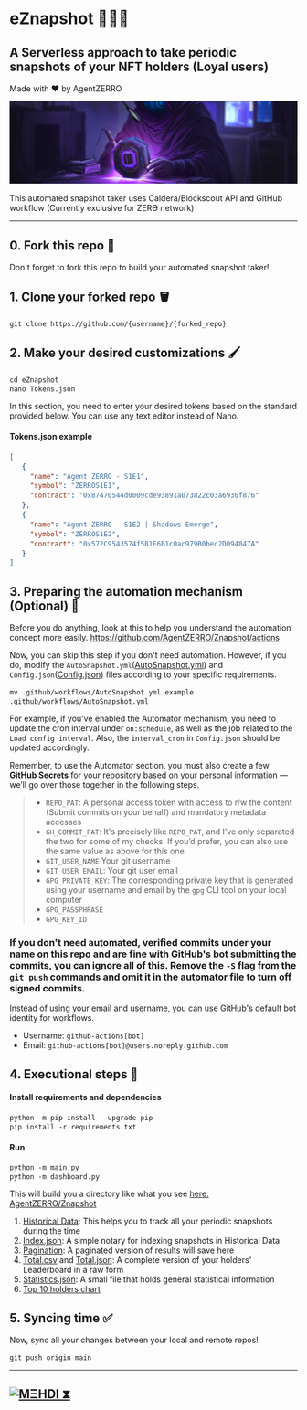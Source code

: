 # eZnapshot 🥷🏻🎒
## **A Serverless approach to take periodic snapshots of your NFT holders (Loyal users)**

Made with ❤️ by AgentZERRO

![Banner](https://raw.githubusercontent.com/AgentZERRO/Znapshot/main/Assets/Banner.png)

This automated snapshot taker uses Caldera/Blockscout API and GitHub workflow (Currently exclusive for ZERѲ network)

---

## 0. Fork this repo 🍴
Don't forget to fork this repo to build your automated snapshot taker!

## 1. Clone your forked repo 🪣
```shell
git clone https://github.com/{username}/{forked_repo}
```

## 2. Make your desired customizations 🖌️
```shell
cd eZnapshot
nano Tokens.json
```

In this section, you need to enter your desired tokens based on the standard provided below. You can use any text editor instead of Nano.
#### Tokens.json example
```json
[
   {
     "name": "Agent ZERRO - S1E1",
     "symbol": "ZERROS1E1",
     "contract": "0x87470544d0009cde93891a073822c03a6930f876"
   },
   {
     "name": "Agent ZERRO - S1E2 | Shadows Emerge",
     "symbol": "ZERROS1E2",
     "contract": "0x572C9543574f581E6B1c0ac979B0bec2D094847A"
   }
]
```

## 3. Preparing the automation mechanism (Optional) 🤖
Before you do anything, look at this to help you understand the automation concept more easily.
https://github.com/AgentZERRO/Znapshot/actions

Now, you can skip this step if you don't need automation. However, if you do, modify the `AutoSnapshot.yml`([AutoSnapshot.yml](.github/workflows/AutoSnapshot.yml.example)) and `Config.json`([Config.json](config.json)) files according to your specific requirements.
```shell
mv .github/workflows/AutoSnapshot.yml.example .github/workflows/AutoSnapshot.yml
```
For example, if you’ve enabled the Automator mechanism, you need to update the cron interval under `on:schedule`, as well as the job related to the ‍`Load config interval`. Also, the `interval_cron` in `Config.json` should be updated accordingly.

Remember, to use the Automator section, you must also create a few **GitHub Secrets** for your repository based on your personal information — we’ll go over those together in the following steps.

> * `REPO_PAT`: A personal access token with access to r/w the content (Submit commits on your behalf) and mandatory metadata accesses
> * `GH_COMMIT_PAT`: It's precisely like `REPO_PAT`, and I’ve only separated the two for some of my checks. If you’d prefer, you can also use the same value as above for this one.
> * `GIT_USER_NAME` Your git username
> * `GIT_USER_EMAIL`: Your git user email
> * `GPG_PRIVATE_KEY`: The corresponding private key that is generated using your username and email by the `gpg` CLI tool on your local computer
> * `GPG_PASSPHRASE`
> * `GPG_KEY_ID`

### If you don't need automated, verified commits under your name on this repo and are fine with GitHub's bot submitting the commits, you can ignore all of this. Remove the `-S` flag from the `git push` commands and omit it in the automator file to turn off signed commits.

Instead of using your email and username, you can use GitHub's default bot identity for workflows.
* Username: `github-actions[bot]`
* Email: `github-actions[bot]@users.noreply.github.com`

## 4. Executional steps 🐍
#### Install requirements and dependencies
```shell
python -m pip install --upgrade pip
pip install -r requirements.txt	
```
#### Run
```
python -m main.py
python -m dashboard.py
```

This will build you a directory like what you see [here: AgentZERRO/Znapshot](https://github.com/AgentZERRO/Znapshot)
1. [Historical Data](https://github.com/AgentZERRO/Znapshot/tree/main/historical_data): This helps you to track all your periodic snapshots during the time
2. [Index.json](https://github.com/AgentZERRO/Znapshot/blob/main/index.json): A simple notary for indexing snapshots in Historical Data
3. [Pagination](https://github.com/AgentZERRO/Znapshot/tree/main/Pagination): A paginated version of results will save here
4. [Total.csv](https://github.com/AgentZERRO/Znapshot/blob/main/Total.csv) and [Total.json](https://github.com/AgentZERRO/Znapshot/blob/main/Total.json): A complete version of your holders' Leaderboard in a raw form
5. [Statistics.json](https://github.com/AgentZERRO/Znapshot/blob/main/Statistics.json): A small file that holds general statistical information
6. [Top 10 holders chart](https://github.com/AgentZERRO/Znapshot/blob/main/top_10_holders_chart.png)

## 5. Syncing time ✅
Now, sync all your changes between your local and remote repos!
```shell
git push origin main
```
---
[![MΞHDI ⧗](https://img.shields.io/badge/M%CE%9EHDI-Zerion-darkblue)](https://link.zerion.io/)
---
